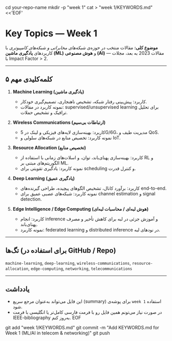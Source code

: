 cd your-repo-name
mkdir -p "week 1"
cat > "week 1/KEYWORDS.md" <<'EOF'
# Key Topics — Week 1

**موضوع کلی:** مقالات منتخب در حوزه‌ی *شبکه‌های مخابراتی و شبکه‌های کامپیوتری* با کاربردهای **یادگیری ماشین (ML)** و **هوش مصنوعی (AI)** — مقالات 2023 به بعد، مجلات با Impact Factor > 2.

---

## ۵ کلمه‌کلیدی مهم

1. **Machine Learning (یادگیری ماشین)**
   - کاربرد: پیش‌بینی رفتار شبکه، تشخیص ناهنجاری، تصمیم‌گیری خودکار.
   - نمونه کاربرد در مقالات: supervised/unsupervised learning برای تحلیل ترافیک و تشخیص حملات.

2. **Wireless Communications (ارتباطات بی‌سیم)**
   - کاربرد: بهینه‌سازی لایه‌های فیزیکی و لینک در 5G/6G، مدیریت طیف و QoS.
   - نمونه کاربرد: تخصیص منابع در شبکه‌های سلولی و IoT.

3. **Resource Allocation (تخصیص منابع)**
   - کاربرد: بهینه‌سازی پهنای‌باند، توان، و اسلات‌های زمانی با استفاده از RL و الگوریتم‌های مبتنی بر ML.
   - نمونه کاربرد: یادگیری تقویتی برای scheduling و کنترل قدرت.

4. **Deep Learning (یادگیری عمیق)**
   - کاربرد: برآورد کانال، تشخیص الگوهای پیچیده، طراحی گیرنده‌های end-to-end.
   - نمونه کاربرد: شبکه‌های عصبی عمیق برای channel estimation و signal detection.

5. **Edge Intelligence / Edge Computing (هوش لبه‌ای / محاسبات لبه‌ای)**
   - کاربرد: انجام inference و آموزش جزئی در لبه برای کاهش تأخیر و مصرف پهنای‌باند.
   - نمونه کاربرد: federated learning و distributed inference در نودهای لبه.

---

## تگ‌ها (برای استفاده در GitHub / Repo)
`machine-learning`, `deep-learning`, `wireless-communications`, `resource-allocation`, `edge-computing`, `networking`, `telecommunications`

---

## یادداشت
- این فایل می‌تواند به‌عنوان مرجع سریع (summary) برای پوشه‌ی `week 1` استفاده شود.
- در صورت نیاز می‌تونم همین فایل رو با فرمت فارسی کامل‌تر یا انگلیسی با فرمت IEEE-bibliography به‌روز کنم.
EOF

git add "week 1/KEYWORDS.md"
git commit -m "Add KEYWORDS.md for Week 1 (ML/AI in telecom & networking)"
git push
